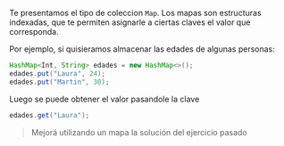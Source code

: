 Te presentamos el tipo de coleccion `Map`. Los mapas son estructuras indexadas, que te permiten asignarle a ciertas claves el valor que corresponda.

Por ejemplo, si quisieramos almacenar las edades de algunas personas:

```java
HashMap<Int, String> edades = new HashMap<>();
edades.put("Laura", 24);
edades.put("Martin", 30);
```

Luego se puede obtener el valor pasandole la clave

``` java
edades.get("Laura");
```

> Mejorá utilizando un mapa la solución del ejercicio pasado
